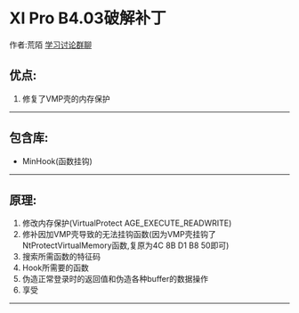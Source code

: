 # XI Pro B4.03破解补丁

作者:荒陌 [学习讨论群聊](https://jq.qq.com/?_wv=1027&k=tyB55yFf)

## 优点:
1. 修复了VMP壳的内存保护

---
## 包含库:
- MinHook(函数挂钩)
---

## 原理:
1. 修改内存保护(VirtualProtect AGE_EXECUTE_READWRITE)
2. 修补因加VMP壳导致的无法挂钩函数(因为VMP壳挂钩了NtProtectVirtualMemory函数,复原为4C 8B D1 B8 50即可)
3. 搜索所需函数的特征码
3. Hook所需要的函数
4. 伪造正常登录时的返回值和伪造各种buffer的数据操作
5. 享受
---

